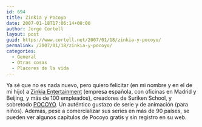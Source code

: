 ```yaml
---
id: 694
title: Zinkia y Pocoyo
date: 2007-01-18T17:06:14+00:00
author: Jorge Cortell
layout: post
guid: https://www.cortell.net/2007/01/18/zinkia-y-pocoyo/
permalink: /2007/01/18/zinkia-y-pocoyo/
categories:
  - General
  - Otras cosas
  - Placeres de la vida
---
```

Ya sé que no es nada nuevo, pero quiero felicitar (en mi nombre y en el de mi hijo) a <a title="web de Zinkia" target="_blank" href="https://www.zinkia.com">Zinkia Entertainment</a> (empresa española, con oficinas en Madrid y Beijing, y más de 100 empleados), creadores de Suriken School, y sobretodo <a title="Pocoyo" target="_blank" href="https://www.pocoyo.com">POCOYO</a>. Un auténtico gustazo de serie y de animación (para niños). Además, pese a comercializar sus series en más de 90 paí­ses, se pueden ver algunos capí­tulos de Pocoyo gratis y sin registro en su web.